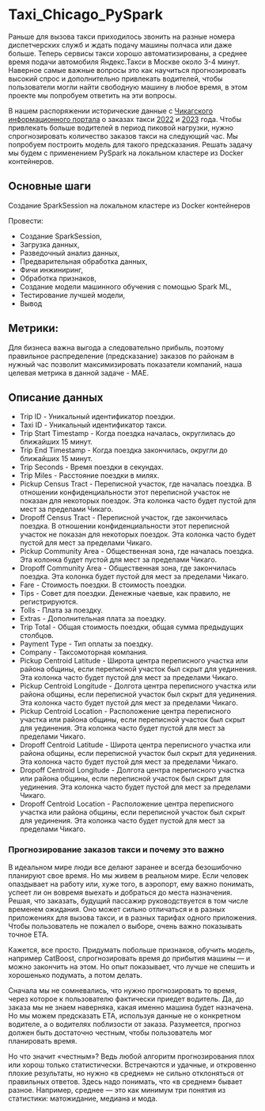 # Taxi_Chicago_PySpark

Раньше для вызова такси приходилось звонить на разные номера диспетчерских служб и ждать подачу машины полчаса или даже больше. Теперь сервисы такси хорошо автоматизированы, а среднее время подачи автомобиля Яндекс.Такси в Москве около 3-4 минут. Наверное самые важные вопросы это как научиться прогнозировать высокий спрос и дополнительно привлекать водителей, чтобы пользователи могли найти свободную машину в любое время, в этом проекте мы попробуем ответить на эти вопросы.

В нашем распоряжении исторические данные с [Чикагского информационного портала](https://data.cityofchicago.org) о заказах такси [2022](https://data.cityofchicago.org/Transportation/Taxi-Trips-2022/npd7-ywjz) и [2023](https://data.cityofchicago.org/Transportation/Taxi-Trips-2023/e55j-2ewb) года. Чтобы привлекать больше водителей в период пиковой нагрузки, нужно спрогнозировать количество заказов такси на следующий час. Мы попробуем построить модель для такого предсказания. Решать задачу мы будем с применением PySpark на локальном кластере из Docker контейнеров.

## Основные шаги

Создание SparkSession на локальном кластере из Docker контейнеров

Провести:

- Создание SparkSession,
- Загрузка данных,
- Разведочный анализ данных,
- Предварительная обработка данных,
- Фичи инжиниринг,
- Обработка признаков,
- Создание модели машинного обучения с помощью Spark ML,
- Тестирование лучшей модели,
- Вывод


## **Метрики:**
Для бизнеса важна выгода а следовательно прибыль, поэтому правильное распределение (предсказание) заказов по районам в нужный час позволит максимизировать показатели компаний,  наша целевая метрика в данной  задаче - MAE.


## **Описание данных**

 - Trip ID - Уникальный идентификатор поездки.
 - Taxi ID - Уникальный идентификатор такси.
 - Trip Start Timestamp - Когда поездка началась, округлилась до ближайших 15 минут.
 - Trip End Timestamp - Когда поездка закончилась, округли до ближайших 15 минут.
 - Trip Seconds - Время поездки в секундах.
 - Trip Miles - Расстояние поездки в милях.
 - Pickup Census Tract - Переписной участок, где началась поездка. В отношении конфиденциальности этот переписной участок не показан для некоторых поездок. Эта колонка часто будет пустой для мест за пределами Чикаго.
 - Dropoff Census Tract - Переписной участок, где закончилась поездка. В отношении конфиденциальности этот переписной участок не показан для некоторых поездок. Эта колонка часто будет пустой для мест за пределами Чикаго.
 - Pickup Community Area - Общественная зона, где началась поездка. Эта колонка будет пустой для мест за пределами Чикаго.
 - Dropoff Community Area - Общественная зона, где закончилась поездка. Эта колонка будет пустой для мест за пределами Чикаго.
 - Fare - Стоимость поездки. В стоимость поездки.
 - Tips - Совет для поездки. Денежные чаевые, как правило, не регистрируются.
 - Tolls - Плата за поездку.
 - Extras - Дополнительная плата за поездку.
 - Trip Total - Общая стоимость поездки, общая сумма предыдущих столбцов.
 - Payment Type - Тип оплаты за поездку.
 - Company - Таксомоторная компания.
 - Pickup Centroid Latitude - Широта центра переписного участка или района общины, если переписной участок был скрыт для уединения. Эта колонка часто будет пустой для мест за пределами Чикаго.
 - Pickup Centroid Longitude - Долгота центра переписного участка или района общины, если переписной участок был скрыт для уединения. Эта колонка часто будет пустой для мест за пределами Чикаго.
 - Pickup Centroid Location - Расположение центра переписного участка или района общины, если переписной участок был скрыт для уединения. Эта колонка часто будет пустой для мест за пределами Чикаго.
 - Dropoff Centroid Latitude - Широта центра переписного участка или района общины, если переписной участок был скрыт для уединения. Эта колонка часто будет пустой для мест за пределами Чикаго.
 - Dropoff Centroid Longitude - Долгота центра переписного участка или района общины, если переписной участок был скрыт для уединения. Эта колонка часто будет пустой для мест за пределами Чикаго.
 - Dropoff Centroid Location - Расположение центра переписного участка или района общины, если переписной участок был скрыт для уединения. Эта колонка часто будет пустой для мест за пределами Чикаго.


### **Прогнозирование заказов такси и почему это важно**


В идеальном мире люди все делают заранее и всегда безошибочно планируют свое время. Но мы живем в реальном мире. Если человек опаздывает на работу или, хуже того, в аэропорт, ему важно понимать, успеет ли он вовремя выехать и добраться до места назначения. 
Решая, что заказать, будущий пассажир руководствуется в том числе временем ожидания. Оно может сильно отличаться и в разных приложениях для вызова такси, и в разных тарифах одного приложения. Чтобы пользователь не пожалел о выборе, очень важно показывать точное ЕТА.

Кажется, все просто. Придумать побольше признаков, обучить модель, например CatBoost, спрогнозировать время до прибытия машины — и можно закончить на этом. Но опыт показывает, что лучше не спешить и хорошенько подумать, а потом делать.

Сначала мы не сомневались, что нужно прогнозировать то время, через которое к пользователю фактически приедет водитель. Да, до заказа мы не знаем наверняка, какая именно машина будет назначена. Но мы можем предсказать ETA, используя данные не о конкретном водителе, а о водителях поблизости от заказа. Разумеется, прогноз должен быть достаточно честным, чтобы пользователь мог планировать время. 

Но что значит «честным»? Ведь любой алгоритм прогнозирования плох или хорош только статистически. Встречаются и удачные, и откровенно плохие результаты, но нужно «в среднем» не сильно отклоняться от правильных ответов. Здесь надо понимать, что «в среднем» бывает разное. Например, среднее — это как минимум три понятия из статистики: матожидание, медиана и мода.

